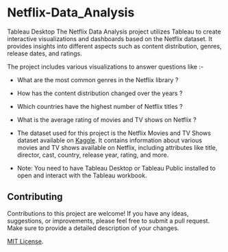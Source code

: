 # Netflix-Data_Analysis
Tableau Desktop
The Netflix Data Analysis project utilizes Tableau to create interactive visualizations and dashboards based on the Netflix dataset. It provides insights into different aspects such as content distribution, genres, release dates, and ratings.

The project includes various visualizations to answer questions like :-

- What are the most common genres in the Netflix library ?
- How has the content distribution changed over the years ?
- Which countries have the highest number of Netflix titles ?
- What is the average rating of movies and TV shows on Netflix ?

- The dataset used for this project is the Netflix Movies and TV Shows dataset available on [Kaggle](https://www.kaggle.com/shivamb/netflix-shows). It contains information about various movies and TV shows available on Netflix, including attributes like title, director, cast, country, release year, rating, and more.

- Note: You need to have Tableau Desktop or Tableau Public installed to open and interact with the Tableau workbook.


## Contributing
   
Contributions to this project are welcome! If you have any ideas, suggestions, or improvements, please feel free to submit a pull request. Make sure to provide a detailed description of your changes.

[MIT License](LICENSE).
